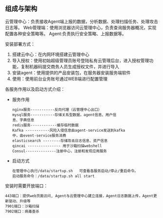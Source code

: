 ## 组成与架构

云管理中心：负责接收Agent端上报的数据，分析数据、处理扫描任务、处理攻击日志等。
Web管理端：使用浏览器访问云管理中心，负责查询服务器概况，实现配置各种安全策略等。
Agent:负责执行安全策略、上报数据等。

安装部署方式：

1. 搭建云中心：在内网环境搭建云管理中心
2. 导入授权：使用初始超级管理员账号登陆私有云管理后台，进入授权管理功能，复制机器码提交商务人员生成授权文件，并进行导入
3. 安装agent：使用提供的产品安装包，在服务器安装服务端软件
4. 使用：使用前台业务账号通过WEB端进行配置管理

各服务作用以及启动方式介绍：

* 服务作用

  ```
  nginx服务-----------反向代理（云管理中心出口）
  mysql服务-----------存储关系型数据，agent信息、用户信
  息、字典信息
  redis服务------------缓存临时数据
  Kafka -----------风险入侵信息由agent-service发送到kafka
  中，由event-service服务消费
  elasticsearch --------存储攻击日志信息、资产信息
  qincai --------------- 用于沙箱扫描webshell
  Consul--------------注册中心，注册和发现应用服务
  ```
* 启动方式

  ```
  在管理中心执行/data/startup.sh	可查看各服务启动/停止/重启命令。
  启动服务命令：/data/startup.sh all start
  ```

安装时需要开放端口：

```
443端口：提供web页面访问, Agent与云管理中心建立连接，Agent日志数据上传，Agent更新驱动、升级等
7901端口：沙箱扫描
7902端口：病毒查杀
```
